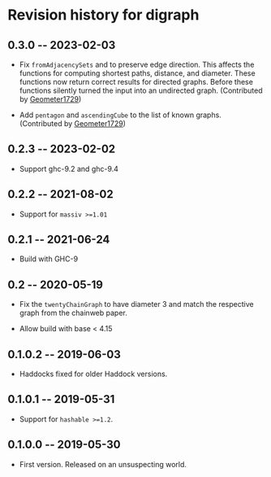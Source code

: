 # Revision history for digraph

## 0.3.0 -- 2023-02-03

* Fix `fromAdjacencySets` and to preserve edge direction. This affects
  the functions for computing shortest paths, distance, and diameter. These
  functions now return correct results for directed graphs. Before these
  functions silently turned the input into an undirected graph. (Contributed by
  [Geometer1729](https://github.com/Geometer1729))

* Add `pentagon` and `ascendingCube` to the list of known graphs.
  (Contributed by [Geometer1729](https://github.com/Geometer1729))

## 0.2.3 -- 2023-02-02

* Support ghc-9.2 and ghc-9.4

## 0.2.2 -- 2021-08-02

* Support for `massiv >=1.01`

## 0.2.1 -- 2021-06-24

* Build with GHC-9

## 0.2 -- 2020-05-19

* Fix the `twentyChainGraph` to have diameter 3 and match the respective graph
  from the chainweb paper.

* Allow build with base < 4.15

## 0.1.0.2 -- 2019-06-03

* Haddocks fixed for older Haddock versions.

## 0.1.0.1 -- 2019-05-31

* Support for `hashable >=1.2`.

## 0.1.0.0 -- 2019-05-30

* First version. Released on an unsuspecting world.
